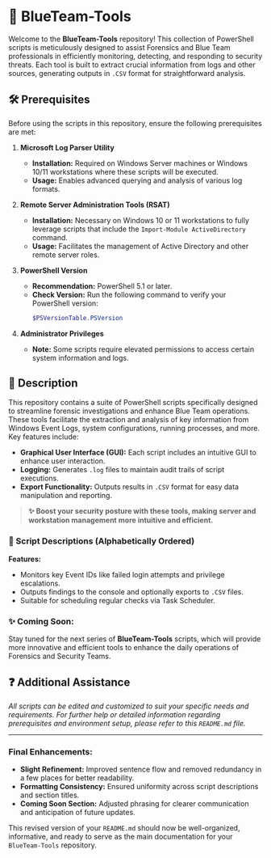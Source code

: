 # 📂 BlueTeam-Tools

Welcome to the **BlueTeam-Tools** repository! This collection of PowerShell scripts is meticulously designed to assist Forensics and Blue Team professionals in efficiently monitoring, detecting, and responding to security threats. Each tool is built to extract crucial information from logs and other sources, generating outputs in `.CSV` format for straightforward analysis.

## 🛠️ Prerequisites

Before using the scripts in this repository, ensure the following prerequisites are met:

1. **Microsoft Log Parser Utility**
   - **Installation:** Required on Windows Server machines or Windows 10/11 workstations where these scripts will be executed.
   - **Usage:** Enables advanced querying and analysis of various log formats.

2. **Remote Server Administration Tools (RSAT)**
   - **Installation:** Necessary on Windows 10 or 11 workstations to fully leverage scripts that include the `Import-Module ActiveDirectory` command.
   - **Usage:** Facilitates the management of Active Directory and other remote server roles.

3. **PowerShell Version**
   - **Recommendation:** PowerShell 5.1 or later.
   - **Check Version:** Run the following command to verify your PowerShell version:
     ```powershell
     $PSVersionTable.PSVersion
     ```

4. **Administrator Privileges**
   - **Note:** Some scripts require elevated permissions to access certain system information and logs.

## 📄 Description

This repository contains a suite of PowerShell scripts specifically designed to streamline forensic investigations and enhance Blue Team operations. These tools facilitate the extraction and analysis of key information from Windows Event Logs, system configurations, running processes, and more. Key features include:

- **Graphical User Interface (GUI):** Each script includes an intuitive GUI to enhance user interaction.
- **Logging:** Generates `.log` files to maintain audit trails of script executions.
- **Export Functionality:** Outputs results in `.CSV` format for easy data manipulation and reporting.

> **✨ Boost your security posture with these tools, making server and workstation management more intuitive and efficient.**

### 📜 Script Descriptions (Alphabetically Ordered)



   **Features:**
   - Monitors key Event IDs like failed login attempts and privilege escalations.
   - Outputs findings to the console and optionally exports to `.CSV` files.
   - Suitable for scheduling regular checks via Task Scheduler.

### ✨ Coming Soon:
Stay tuned for the next series of **BlueTeam-Tools** scripts, which will provide more innovative and efficient tools to enhance the daily operations of Forensics and Security Teams.

## ❓ Additional Assistance

*All scripts can be edited and customized to suit your specific needs and requirements. For further help or detailed information regarding prerequisites and environment setup, please refer to this `README.md` file.*

---

### Final Enhancements:

- **Slight Refinement:** Improved sentence flow and removed redundancy in a few places for better readability.
- **Formatting Consistency:** Ensured uniformity across script descriptions and section titles.
- **Coming Soon Section:** Adjusted phrasing for clearer communication and anticipation of future updates.

This revised version of your `README.md` should now be well-organized, informative, and ready to serve as the main documentation for your `BlueTeam-Tools` repository.
